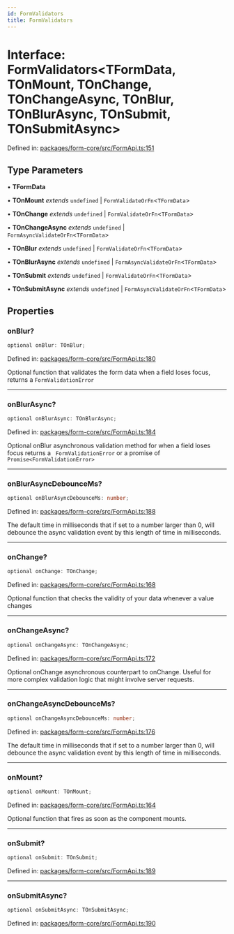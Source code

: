 ```yaml
---
id: FormValidators
title: FormValidators
---
```


<!-- DO NOT EDIT: this page is autogenerated from the type comments -->

# Interface: FormValidators\<TFormData, TOnMount, TOnChange, TOnChangeAsync, TOnBlur, TOnBlurAsync, TOnSubmit, TOnSubmitAsync\>

Defined in: [packages/form-core/src/FormApi.ts:151](https://github.com/TanStack/form/blob/main/packages/form-core/src/FormApi.ts#L151)

## Type Parameters

• **TFormData**

• **TOnMount** *extends* `undefined` \| `FormValidateOrFn`\<`TFormData`\>

• **TOnChange** *extends* `undefined` \| `FormValidateOrFn`\<`TFormData`\>

• **TOnChangeAsync** *extends* `undefined` \| `FormAsyncValidateOrFn`\<`TFormData`\>

• **TOnBlur** *extends* `undefined` \| `FormValidateOrFn`\<`TFormData`\>

• **TOnBlurAsync** *extends* `undefined` \| `FormAsyncValidateOrFn`\<`TFormData`\>

• **TOnSubmit** *extends* `undefined` \| `FormValidateOrFn`\<`TFormData`\>

• **TOnSubmitAsync** *extends* `undefined` \| `FormAsyncValidateOrFn`\<`TFormData`\>

## Properties

### onBlur?

```ts
optional onBlur: TOnBlur;
```

Defined in: [packages/form-core/src/FormApi.ts:180](https://github.com/TanStack/form/blob/main/packages/form-core/src/FormApi.ts#L180)

Optional function that validates the form data when a field loses focus, returns a `FormValidationError`

***

### onBlurAsync?

```ts
optional onBlurAsync: TOnBlurAsync;
```

Defined in: [packages/form-core/src/FormApi.ts:184](https://github.com/TanStack/form/blob/main/packages/form-core/src/FormApi.ts#L184)

Optional onBlur asynchronous validation method for when a field loses focus returns a ` FormValidationError` or a promise of `Promise<FormValidationError>`

***

### onBlurAsyncDebounceMs?

```ts
optional onBlurAsyncDebounceMs: number;
```

Defined in: [packages/form-core/src/FormApi.ts:188](https://github.com/TanStack/form/blob/main/packages/form-core/src/FormApi.ts#L188)

The default time in milliseconds that if set to a number larger than 0, will debounce the async validation event by this length of time in milliseconds.

***

### onChange?

```ts
optional onChange: TOnChange;
```

Defined in: [packages/form-core/src/FormApi.ts:168](https://github.com/TanStack/form/blob/main/packages/form-core/src/FormApi.ts#L168)

Optional function that checks the validity of your data whenever a value changes

***

### onChangeAsync?

```ts
optional onChangeAsync: TOnChangeAsync;
```

Defined in: [packages/form-core/src/FormApi.ts:172](https://github.com/TanStack/form/blob/main/packages/form-core/src/FormApi.ts#L172)

Optional onChange asynchronous counterpart to onChange. Useful for more complex validation logic that might involve server requests.

***

### onChangeAsyncDebounceMs?

```ts
optional onChangeAsyncDebounceMs: number;
```

Defined in: [packages/form-core/src/FormApi.ts:176](https://github.com/TanStack/form/blob/main/packages/form-core/src/FormApi.ts#L176)

The default time in milliseconds that if set to a number larger than 0, will debounce the async validation event by this length of time in milliseconds.

***

### onMount?

```ts
optional onMount: TOnMount;
```

Defined in: [packages/form-core/src/FormApi.ts:164](https://github.com/TanStack/form/blob/main/packages/form-core/src/FormApi.ts#L164)

Optional function that fires as soon as the component mounts.

***

### onSubmit?

```ts
optional onSubmit: TOnSubmit;
```

Defined in: [packages/form-core/src/FormApi.ts:189](https://github.com/TanStack/form/blob/main/packages/form-core/src/FormApi.ts#L189)

***

### onSubmitAsync?

```ts
optional onSubmitAsync: TOnSubmitAsync;
```

Defined in: [packages/form-core/src/FormApi.ts:190](https://github.com/TanStack/form/blob/main/packages/form-core/src/FormApi.ts#L190)
